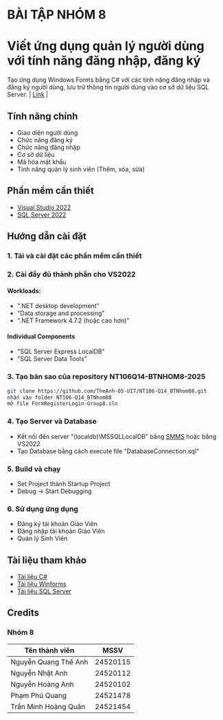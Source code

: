 # BÀI TẬP NHÓM 8
# Viết ứng dụng quản lý người dùng với tính năng đăng nhập, đăng ký
Tạo ứng dụng Windows Forms bằng C# với các tính năng đăng nhập và đăng ký người dùng, lưu trữ thông tin người dùng vào cơ sở dữ liệu SQL Server. | [Link](https://github.com/TheAnh-05-UIT/NT106-Q14_BTNhom08) |

## Tính năng chính

* Giao diện người dùng
* Chức năng đăng ký
* Chức năng đăng nhập
* Cơ sở dữ liệu
* Mã hóa mật khẩu
* Tính năng quản lý sinh viên (Thêm, xóa, sửa)

## Phần mềm cần thiết

* [Visual Studio 2022](https://visualstudio.microsoft.com/vs/)
* [SQL Server 2022](https://www.microsoft.com/vi-vn/sql-server/sql-server-downloads)

## Hướng dẫn cài đặt

### 1. Tải và cài đặt các phần mềm cần thiết

### 2. Cài đầy đủ thành phần cho VS2022
#### Workloads:
  
   * ".NET desktop development"
   * "Data storage and processing"
   * ".NET Framework 4.7.2 (hoặc cao hơn)"

#### Individual Components

   * "SQL Server Express LocalDB"
   * "SQL Server Data Tools"

### 3. Tạo bản sao của repository NT106Q14-BTNHOM8-2025
```bash
git clone https://github.com/TheAnh-05-UIT/NT106-Q14_BTNhom08.git
nhấn vào folder NT106-Q14_BTNhom08
mở file FormRegisterLogin-Group8.sln
```

### 4. Tạo Server và Database
* Kết nối đến server "(localdb)\MSSQLLocalDB" bằng [SMMS](https://learn.microsoft.com/en-us/ssms/) hoặc bằng VS2022
* Tạo Database bằng cách execute file "DatabaseConnection.sql"

### 5. Build và chạy 
* Set Project thành Startup Project
* Debug -> Start Debugging

### 6. Sử dụng ứng dụng
* Đăng ký tài khoản Giáo Viên
* Đăng nhập tài khoản Giáo Viên
* Quản lý Sinh Viên

## Tài liệu tham khảo

* [Tài liệu C#](https://docs.microsoft.com/en-us/dotnet/csharp/)
* [Tài liệu Winforms](https://learn.microsoft.com/vi-vn/dotnet/desktop/winforms/)
* [Tài liệu SQL Server](https://learn.microsoft.com/en-us/sql/?view=sql-server-ver17)

## Credits
### Nhóm 8
| Tên thành viên   |      MSSV      |
|------------------|:--------------:|
| Nguyễn Quang Thế Anh   |   24520115     |
| Nguyễn Nhật Anh  |   24520112     |
| Nguyễn Hoàng Anh  |   24520102     |
| Phạm Phú Quang  |   24521478     |
| Trần Minh Hoàng Quân  |   24521454     |
